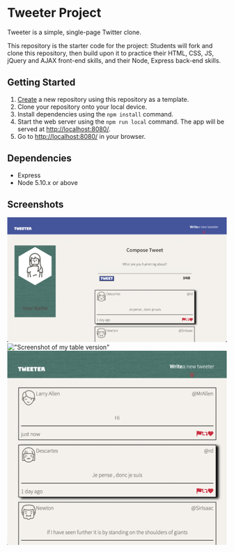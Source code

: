 # Tweeter Project

Tweeter is a simple, single-page Twitter clone.

This repository is the starter code for the project: Students will fork and clone this repository, then build upon it to practice their HTML, CSS, JS, jQuery and AJAX front-end skills, and their Node, Express back-end skills.

## Getting Started

1. [Create](https://docs.github.com/en/repositories/creating-and-managing-repositories/creating-a-repository-from-a-template) a new repository using this repository as a template.
2. Clone your repository onto your local device.
3. Install dependencies using the `npm install` command.
3. Start the web server using the `npm run local` command. The app will be served at <http://localhost:8080/>.
4. Go to <http://localhost:8080/> in your browser.

## Dependencies

- Express
- Node 5.10.x or above

## Screenshots
!["Screenshot of my desktop version"](https://github.com/ChunyuBai/tweeter/blob/master/docs/desktop.png)
!["Screenshot of my table version"](https://github.com/ChunyuBai/tweeter/blob/master/docs/table2.png)
!["Screenshot of my table version"](https://github.com/ChunyuBai/tweeter/blob/master/docs/table1.png)


